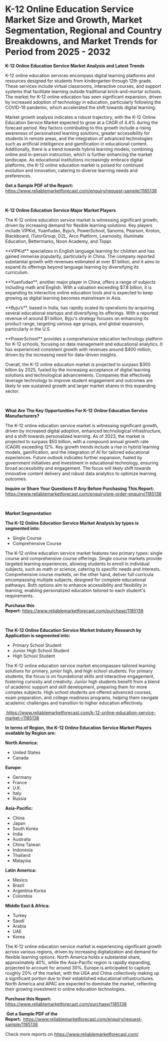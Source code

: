 <p><h1>K-12 Online Education Service Market Size and Growth, Market Segmentation, Regional and Country Breakdowns, and Market Trends for Period from 2025 -  2032</h1></p><p><strong>K-12 Online Education Service Market Analysis and Latest Trends</strong></p>
<p><p>K-12 online education services encompass digital learning platforms and resources designed for students from kindergarten through 12th grade. These services include virtual classrooms, interactive courses, and support systems that facilitate learning outside traditional brick-and-mortar schools. The market for K-12 online education has seen significant expansion, driven by increased adoption of technology in education, particularly following the COVID-19 pandemic, which accelerated the shift towards digital learning.</p><p>Market growth analysis indicates a robust trajectory, with the K-12 Online Education Service Market expected to grow at a CAGR of 4.4% during the forecast period. Key factors contributing to this growth include a rising awareness of personalized learning solutions, greater accessibility for students in remote areas, and the integration of advanced technologies such as artificial intelligence and gamification in educational content. Additionally, there is a trend towards hybrid learning models, combining online and in-person instruction, which is further enhancing the market landscape. As educational institutions increasingly embrace digital platforms, the K-12 online education market is poised for continued evolution and innovation, catering to diverse learning needs and preferences.</p></p>
<p><strong>Get a Sample PDF of the Report:&nbsp;</strong> <a href="https://www.reliablemarketforecast.com/enquiry/request-sample/1185138?utm_campaign=2300&utm_medium=2&utm_source=Github&utm_content=ia&utm_term=28032025&utm_id=k-12-online-education-service">https://www.reliablemarketforecast.com/enquiry/request-sample/1185138</a></p>
<p>&nbsp;</p>
<p><strong>K-12 Online Education Service Major Market Players</strong></p>
<p><p>The K-12 online education service market is witnessing significant growth, driven by increasing demand for flexible learning solutions. Key players include VIPKid, Yuanfudao, Byju’s, PowerSchool, Sanoma, Pearson, Kroton, Blackboard, iTutorGroup, D2L, Arco Platform, Learnosity, Illuminate Education, Bettermarks, Noon Academy, and Toppr.</p><p>**VIPKid** specializes in English language learning for children and has gained immense popularity, particularly in China. The company reported substantial growth with revenues estimated at over $1 billion, and it aims to expand its offerings beyond language learning by diversifying its curriculum. </p><p>**Yuanfudao**, another major player in China, offers a range of subjects including math and English. With a valuation exceeding $7.8 billion, it is expanding its interactive online education tools and is expected to keep growing as digital learning becomes mainstream in Asia.</p><p>**Byju’s**, based in India, has rapidly scaled its operations by acquiring several educational startups and diversifying its offerings. With a reported revenue of around $1 billion, Byju's strategy focuses on enhancing its product range, targeting various age groups, and global expansion, particularly in the U.S.</p><p>**PowerSchool** provides a comprehensive education technology platform for K-12 schools, focusing on data management and educational analytics. It has experienced consistent growth with revenues around $400 million, driven by the increasing need for data-driven insights.</p><p>Overall, the K-12 online education market is projected to surpass $300 billion by 2025, fueled by the increasing acceptance of digital learning solutions and technological advancements. Companies that effectively leverage technology to improve student engagement and outcomes are likely to see sustained growth and larger market shares in this expanding sector.</p></p>
<p>&nbsp;</p>
<p><strong>What Are The Key Opportunities For K-12 Online Education Service Manufacturers?</strong></p>
<p><p>The K-12 online education service market is witnessing significant growth, driven by increased digital adoption, enhanced technological infrastructure, and a shift towards personalized learning. As of 2023, the market is projected to surpass $50 billion, with a compound annual growth rate (CAGR) exceeding 12%. Key growth trends include a rise in hybrid learning models, gamification, and the integration of AI for tailored educational experiences. Future outlook indicates further expansion, fueled by government initiatives and investment in educational technology, ensuring broad accessibility and engagement. The focus will likely shift towards innovative content delivery and robust data analytics to optimize learning outcomes.</p></p>
<p><strong>Inquire or Share Your Questions If Any Before Purchasing This Report:</strong> <a href="https://www.reliablemarketforecast.com/enquiry/pre-order-enquiry/1185138?utm_campaign=2300&utm_medium=2&utm_source=Github&utm_content=ia&utm_term=28032025&utm_id=k-12-online-education-service">https://www.reliablemarketforecast.com/enquiry/pre-order-enquiry/1185138</a></p>
<p>&nbsp;</p>
<p><strong>Market Segmentation</strong></p>
<p><strong>The K-12 Online Education Service Market Analysis by types is segmented into:</strong></p>
<p><ul><li>Single Course</li><li>Comprehensive Course</li></ul></p>
<p><p>The K-12 online education service market features two primary types: single course and comprehensive course offerings. Single course markets provide targeted learning experiences, allowing students to enroll in individual subjects, such as math or science, catering to specific needs and interests. Comprehensive course markets, on the other hand, deliver full curricula encompassing multiple subjects, designed for complete educational pathways. Both options aim to enhance accessibility and flexibility in learning, enabling personalized education tailored to each student's requirements.</p></p>
<p><strong>Purchase this Report:&nbsp;</strong><a href="https://www.reliablemarketforecast.com/purchase/1185138?utm_campaign=2300&utm_medium=2&utm_source=Github&utm_content=ia&utm_term=28032025&utm_id=k-12-online-education-service">https://www.reliablemarketforecast.com/purchase/1185138</a></p>
<p>&nbsp;</p>
<p><strong>The K-12 Online Education Service Market Industry Research by Application is segmented into:</strong></p>
<p><ul><li>Primary School Student</li><li>Junior High School Student</li><li>High School Student</li></ul></p>
<p><p>The K-12 online education service market encompasses tailored learning solutions for primary, junior high, and high school students. For primary students, the focus is on foundational skills and interactive engagement, fostering curiosity and creativity. Junior high students benefit from a blend of academic support and skill development, preparing them for more complex subjects. High school students are offered advanced courses, exam preparation, and college readiness programs, helping them navigate academic challenges and transition to higher education effectively.</p></p>
<p><a href="https://www.reliablemarketforecast.com/k-12-online-education-service-market-r1185138?utm_campaign=2300&utm_medium=2&utm_source=Github&utm_content=ia&utm_term=28032025&utm_id=k-12-online-education-service">&nbsp;https://www.reliablemarketforecast.com/k-12-online-education-service-market-r1185138</a></p>
<p><strong>In terms of Region, the K-12 Online Education Service Market Players available by Region are:</strong></p>
<p>
    <p> <strong> North America: </strong>
        <ul>
            <li>United States</li>
            <li>Canada</li>
        </ul>
        </p> 
    <p> <strong> Europe: </strong>
        <ul>
            <li>Germany</li>
            <li>France</li>
            <li>U.K.</li>
            <li>Italy</li>
            <li>Russia</li>
        </ul>
        </p> 
    <p> <strong> Asia-Pacific: </strong>
        <ul>
            <li>China</li>
            <li>Japan</li>
            <li>South Korea</li>
            <li>India</li>
            <li>Australia</li>
            <li>China Taiwan</li>
            <li>Indonesia</li>
            <li>Thailand</li>
            <li>Malaysia</li>
        </ul>
        </p> 
    <p> <strong> Latin America: </strong>
        <ul>
            <li>Mexico</li>
            <li>Brazil</li>
            <li>Argentina Korea</li>
            <li>Colombia</li>
        </ul>
        </p> 
    <p> <strong> Middle East & Africa: </strong>
        <ul>
            <li>Turkey</li>
            <li>Saudi</li>
            <li>Arabia</li>
            <li>UAE</li>
            <li>Korea</li>
        </ul>
    </p>
    </p>
<p><p>The K-12 online education service market is experiencing significant growth across various regions, driven by increasing digitalization and demand for flexible learning options. North America holds a substantial share, approximately 40%, while the Asia-Pacific region is rapidly expanding, projected to account for around 30%. Europe is anticipated to capture roughly 20% of the market, with the USA and China collectively making up a significant portion due to their established educational infrastructures. North America and APAC are expected to dominate the market, reflecting their growing investment in online education technologies.</p></p>
<p><strong>Purchase this Report: </strong><a href="https://www.reliablemarketforecast.com/purchase/1185138?utm_campaign=2300&utm_medium=2&utm_source=Github&utm_content=ia&utm_term=28032025&utm_id=k-12-online-education-service">https://www.reliablemarketforecast.com/purchase/1185138</a></p>
<p>&nbsp;<strong>Get a Sample PDF of the Report:&nbsp;&nbsp;</strong><a href="https://www.reliablemarketforecast.com/enquiry/request-sample/1185138?utm_campaign=2300&utm_medium=2&utm_source=Github&utm_content=ia&utm_term=28032025&utm_id=k-12-online-education-service">https://www.reliablemarketforecast.com/enquiry/request-sample/1185138</a></p>
<p><strong></strong></p>
<p>Check more reports on <a href="https://www.reliablemarketforecast.com/?utm_campaign=2300&utm_medium=2&utm_source=Github&utm_content=ia&utm_term=28032025&utm_id=k-12-online-education-service">https://www.reliablemarketforecast.com/</a></p>
